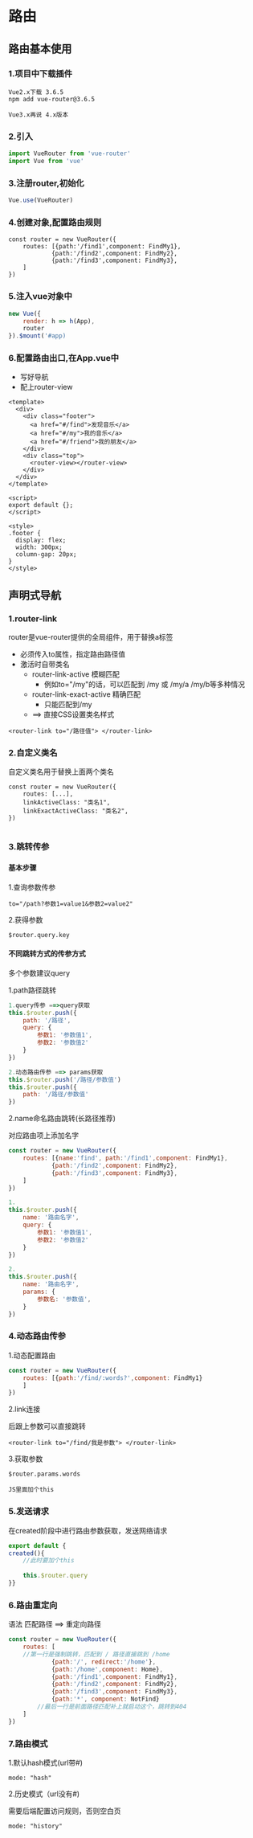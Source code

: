 # 路由

## 路由基本使用

### 1.项目中下载插件

```
Vue2.x下载 3.6.5
npm add vue-router@3.6.5

Vue3.x再说 4.x版本
```



### 2.引入

```js
import VueRouter from 'vue-router'
import Vue from 'vue'
```

### 3.注册router,初始化

```js
Vue.use(VueRouter)
```

### 4.创建对象,配置路由规则

```JS
const router = new VueRouter({
    routes: [{path:'/find1',component: FindMy1},
    		{path:'/find2',component: FindMy2},
    		{path:'/find3',component: FindMy3},
    ]
})
```

### 5.注入vue对象中

```js
new Vue({
    render: h => h(App),
    router
}).$mount('#app)
```



### 6.配置路由出口,在App.vue中

* 写好导航
* 配上router-view

```vue
<template>
  <div>
    <div class="footer">
      <a href="#/find">发现音乐</a>
      <a href="#/my">我的音乐</a>
      <a href="#/friend">我的朋友</a>
    </div>
    <div class="top">
      <router-view></router-view>
    </div>
  </div>
</template>

<script>
export default {};
</script>

<style>
.footer {
  display: flex;
  width: 300px;
  column-gap: 20px;
}
</style>
```





## 声明式导航

### 1.router-link

router是vue-router提供的全局组件，用于替换a标签

- 必须传入to属性，指定路由路径值
- 激活时自带类名
  - router-link-active 模糊匹配
    - 例如to="/my"的话，可以匹配到 /my 或 /my/a /my/b等多种情况
  - router-link-exact-active 精确匹配
    - 只能匹配到/my
  -  ==> 直接CSS设置类名样式

```
<router-link to="/路径值"> </router-link>
```



### 2.自定义类名

自定义类名用于替换上面两个类名

```JS
const router = new VueRouter({
    routes: [...],
    linkActiveClass: "类名1",
    linkExactActiveClass: "类名2",
})
            
```



### 3.跳转传参

#### 基本步骤

1.查询参数传参

```
to="/path?参数1=value1&参数2=value2"
```

2.获得参数

```
$router.query.key
```



#### 不同跳转方式的传参方式

多个参数建议query



1.path路径跳转

```js
1.query传参 ==>query获取
this.$router.push({
    path: '/路径',
    query: {
		参数1: '参数值1',
		参数2: '参数值2'
	}
})

2.动态路由传参 ==> params获取
this.$router.push('/路径/参数值')
this.$router.push({
    path: '/路径/参数值'
})
```





2.name命名路由跳转(长路径推荐)

对应路由项上添加名字

```js
const router = new VueRouter({
    routes: [{name:'find', path:'/find1',component: FindMy1},
    		{path:'/find2',component: FindMy2},
    		{path:'/find3',component: FindMy3},
    ]
})
```

```js
1.
this.$router.push({
    name: '路由名字',
    query: {
		参数1: '参数值1',
		参数2: '参数值2'
	}
})

2.
this.$router.push({
    name: '路由名字',
    params: {
        参数名: '参数值',
    }
})
```







### 4.动态路由传参

1.动态配置路由 

```js
const router = new VueRouter({
    routes: [{path:'/find/:words?',component: FindMy1}
    ]
})
```

 2.link连接

后跟上参数可以直接跳转

```
<router-link to="/find/我是参数"> </router-link>
```

3.获取参数

````
$router.params.words 

JS里面加个this
````







### 5.发送请求

在created阶段中进行路由参数获取，发送网络请求

```js
export default {
created(){
	//此时要加个this
	
	this.$router.query
}}
```





### 6.路由重定向

语法  匹配路径  ==>  重定向路径

```js
const router = new VueRouter({
    routes: [
    //第一行是强制跳转，匹配到 / 路径直接跳到 /home
    		{path:'/', redirect:'/home'},
        	{path:'/home',component: Home},
    		{path:'/find1',component: FindMy1},
    		{path:'/find2',component: FindMy2},
    		{path:'/find3',component: FindMy3},
        	{path:'*', component: NotFind}
        //最后一行是前面路径匹配补上就启动这个，跳转到404
    ]
})
```





### 7.路由模式

1.默认hash模式(url带#)

```
mode: "hash"
```



2.历史模式（url没有#)

需要后端配置访问规则，否则空白页

```
mode: "history"
```

